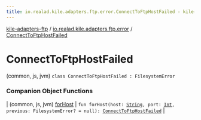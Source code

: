 ```yaml
---
title: io.realad.kile.adapters.ftp.error.ConnectToFtpHostFailed - kile-adapters-ftp
---
```


[kile-adapters-ftp](../../index.html) / [io.realad.kile.adapters.ftp.error](../index.html) / [ConnectToFtpHostFailed](./index.html)

# ConnectToFtpHostFailed

(common, js, jvm) `class ConnectToFtpHostFailed : FilesystemError`

### Companion Object Functions

| (common, js, jvm) [forHost](for-host.html) | `fun forHost(host: `[`String`](https://kotlinlang.org/api/latest/jvm/stdlib/kotlin/-string/index.html)`, port: `[`Int`](https://kotlinlang.org/api/latest/jvm/stdlib/kotlin/-int/index.html)`, previous: FilesystemError? = null): `[`ConnectToFtpHostFailed`](./index.html) |

